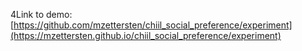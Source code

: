4Link to demo: [https://github.com/mzettersten/chiil_social_preference/experiment](https://mzettersten.github.io/chiil_social_preference/experiment)

